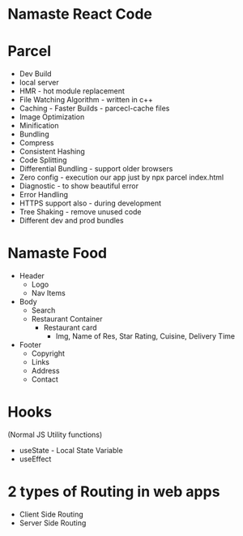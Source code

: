 # Namaste React Code

# Parcel

- Dev Build
- local server
- HMR - hot module replacement
- File Watching Algorithm - written in c++
- Caching - Faster Builds - parcecl-cache files
- Image Optimization
- Minification
- Bundling
- Compress
- Consistent Hashing
- Code Splitting
- Differential Bundling - support older browsers
- Zero config - execution our app just by npx parcel index.html
- Diagnostic - to show beautiful error
- Error Handling
- HTTPS support also - during development
- Tree Shaking - remove unused code
- Different dev and prod bundles

# Namaste Food

- Header
  - Logo
  - Nav Items
- Body
  - Search
  - Restaurant Container
    - Restaurant card
      - Img, Name of Res, Star Rating, Cuisine, Delivery Time
- Footer
  - Copyright
  - Links
  - Address
  - Contact

# Hooks

(Normal JS Utility functions)

- useState - Local State Variable
- useEffect

# 2 types of Routing in web apps

- Client Side Routing
- Server Side Routing
